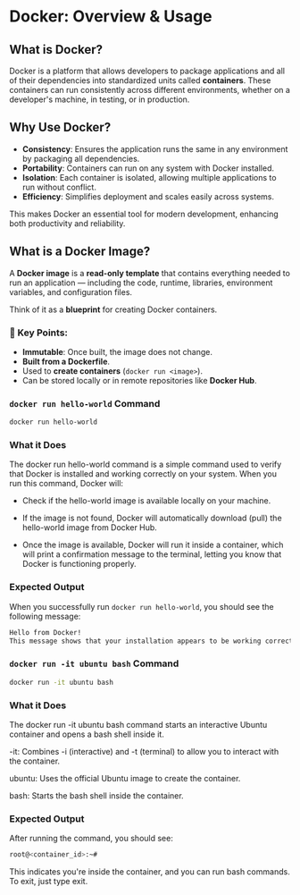 # Docker: Overview & Usage

## What is Docker?
Docker is a platform that allows developers to package applications and all of their dependencies into standardized units called **containers**. These containers can run consistently across different environments, whether on a developer's machine, in testing, or in production.

## Why Use Docker?
- **Consistency**: Ensures the application runs the same in any environment by packaging all dependencies.
- **Portability**: Containers can run on any system with Docker installed.
- **Isolation**: Each container is isolated, allowing multiple applications to run without conflict.
- **Efficiency**: Simplifies deployment and scales easily across systems.

This makes Docker an essential tool for modern development, enhancing both productivity and reliability.

## What is a Docker Image?

A **Docker image** is a **read-only template** that contains everything needed to run an application — including the code, runtime, libraries, environment variables, and configuration files.

Think of it as a **blueprint** for creating Docker containers.

### 🧱 Key Points:
- **Immutable**: Once built, the image does not change.
- **Built from a Dockerfile**.
- Used to **create containers** (`docker run <image>`).
- Can be stored locally or in remote repositories like **Docker Hub**.

### `docker run hello-world` Command

```bash
docker run hello-world
```

### What it Does
The docker run hello-world command is a simple command used to verify that Docker is installed and working correctly on your system. When you run this command, Docker will:

- Check if the hello-world image is available locally on your machine.

- If the image is not found, Docker will automatically download (pull) the hello-world image from Docker Hub.

- Once the image is available, Docker will run it inside a container, which will print a confirmation message to the terminal, letting you know that Docker is functioning properly.

### Expected Output
When you successfully run `docker run hello-world`, you should see the following message:

```bash
Hello from Docker!
This message shows that your installation appears to be working correctly.
```

### `docker run -it ubuntu bash` Command

```bash
docker run -it ubuntu bash
```

### What it Does
The docker run -it ubuntu bash command starts an interactive Ubuntu container and opens a bash shell inside it.

-it: Combines -i (interactive) and -t (terminal) to allow you to interact with the container.

ubuntu: Uses the official Ubuntu image to create the container.

bash: Starts the bash shell inside the container.

### Expected Output
After running the command, you should see:

```bash
root@<container_id>:~#
```

This indicates you're inside the container, and you can run bash commands. To exit, just type exit.



